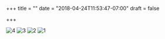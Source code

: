 +++
title = ""
date = "2018-04-24T11:53:47-07:00"
draft = false

+++

![4](mission_july_2020_4.jpg)
![3](mission_july_2020_3.jpg)
![2](mission_july_2020_2.jpg)
![1](mission_july_2020_1.jpg)
